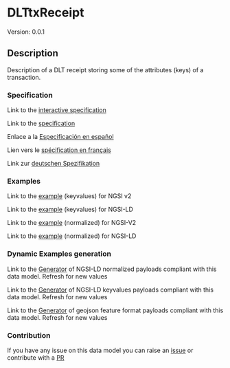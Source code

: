 # DLTtxReceipt
Version: 0.0.1

## Description 

Description of a DLT receipt storing some of the attributes (keys) of a transaction.
### Specification

Link to the [interactive specification](https://swagger.lab.fiware.org/?url=https://github.com/smart-data-models/dataModel.DistributedLedgerTech/blob/master/DLTtxReceipt/swagger.yaml)

Link to the [specification](https://github.com/smart-data-models/dataModel.DistributedLedgerTech/blob/master/DLTtxReceipt/doc/spec.md)

Enlace a la [Especificación en español](https://github.com/smart-data-models/dataModel.DistributedLedgerTech/blob/master/DLTtxReceipt/doc/spec_ES.md)

Lien vers le [spécification en français](https://github.com/smart-data-models/dataModel.DistributedLedgerTech/blob/master/DLTtxReceipt/doc/spec_FR.md)

Link zur [deutschen Spezifikation](https://github.com/smart-data-models/dataModel.DistributedLedgerTech/blob/master/DLTtxReceipt/doc/spec_DE.md)
### Examples

Link to the [example](https://github.com/smart-data-models/dataModel.DistributedLedgerTech/blob/master/DLTtxReceipt/examples/example.json) (keyvalues) for NGSI v2

Link to the [example](https://github.com/smart-data-models/dataModel.DistributedLedgerTech/blob/master/DLTtxReceipt/examples/example.jsonld) (keyvalues) for NGSI-LD

Link to the [example](https://github.com/smart-data-models/dataModel.DistributedLedgerTech/blob/master/DLTtxReceipt/examples/example-normalized.json) (normalized) for NGSI-V2

Link to the [example](https://github.com/smart-data-models/dataModel.DistributedLedgerTech/blob/master/DLTtxReceipt/examples/example-normalized.jsonld) (normalized) for NGSI-LD
### Dynamic Examples generation

Link to the [Generator](https://smartdatamodels.org/extra/ngsi-ld_generator.php?schemaUrl=https://raw.githubusercontent.com/smart-data-models/dataModel.DistributedLedgerTech/master/DLTtxReceipt/schema.json&email=info@smartdatamodels.org) of NGSI-LD normalized payloads compliant with this data model. Refresh for new values

Link to the [Generator](https://smartdatamodels.org/extra/ngsi-ld_generator_keyvalues.php?schemaUrl=https://raw.githubusercontent.com/smart-data-models/dataModel.DistributedLedgerTech/master/DLTtxReceipt/schema.json&email=info@smartdatamodels.org) of NGSI-LD keyvalues payloads compliant with this data model. Refresh for new values

Link to the [Generator](https://smartdatamodels.org/extra/geojson_features_generator_v1.0.php?schemaUrl=https://raw.githubusercontent.com/smart-data-models/dataModel.DistributedLedgerTech/master/DLTtxReceipt/schema.json&email=info@smartdatamodels.org) of geojson feature format payloads compliant with this data model. Refresh for new values
### Contribution

 If you have any issue on this data model you can raise an [issue](https://github.com/smart-data-models/dataModel.DistributedLedgerTech/issues)  or contribute with a [PR](https://github.com/smart-data-models/dataModel.DistributedLedgerTech/pulls)